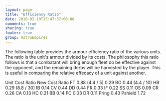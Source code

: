 ```yaml
---
layout: page
title: "Efficiency Ratio"
date: 2010-02-10T15:47:37+00:00
comments: true
sharing: true
footer: true
group: AstroEmpires
---
```


The following table provides the armour efficiency ratio of the various units. The ratio is the unit's armour divided by its costs. The philosophy this ratio follows is that a combatant will bring enough fleet do be effective against the opponent, and the remaining derbs will be harvested by the player. This is useful in comparing the relative effecacy of a unit against another. 



</tr>
<tr>
  <td class='heading'>Unit</td>
  <td class='heading'>Cost Ratio</td>
  <td class='heading'>New Cost Ratio</td>
</tr>
<tr>
  <td class='highlight'>FT</td>
  <td class='highlight'>0.88 (4.4 / 5)</td>
  <td class='highlight'>0.29</td>
</tr>
<tr>
  <td class='even highlight'>BO</td>
  <td colspan='2' class='even highlight'>0.44 (4.4 / 10)</td>
</tr>
<tr>
  <td >HB</td>
  <td colspan='2'>0.29 (8.8 / 30)</td>
</tr>
<tr>
  <td class='even'>IB</td>
  <td colspan='2' class='even'>0.14</td>
</tr>
<tr>
  <td class='highlight'>CV</td>
  <td colspan='2' class='highlight'>0.44</td>
</tr>
<tr>
  <td class='even highlight'>DD</td>
  <td colspan='2' class='even highlight'>0.44</td>
</tr>
<tr>
  <td >FR</td>
  <td colspan='2'>0.33</td>
</tr>
<tr>
  <td class='even'>IF</td>
  <td colspan='2' class='even'>0.22</td>
</tr>
<tr>
  <td >SS</td>
  <td colspan='2'>0.11</td>
</tr>
<tr>
  <td class='even'>OS</td>
  <td colspan='2' class='even'>0.09</td>
</tr>
<tr>
  <td class='highlight'>CR</td>
  <td colspan='2' class='highlight'>0.26</td>
</tr>
<tr>
  <td class='even'>CA</td>
  <td colspan='2' class='even'>0.13</td>
</tr>
<tr>
  <td >HC</td>
  <td colspan='2'>0.21</td>
</tr>
<tr>
  <td class='even'>BB</td>
  <td colspan='2' class='even'>0.14</td>
</tr>
<tr>
  <td >FC</td>
  <td colspan='2'>0.03</td>
</tr>
<tr>
  <td >DR</td>
  <td colspan='2'>0.11</td>
</tr>
<tr>
  <td class='even highlight'>Pring</td>
  <td colspan='2' class='even highlight'>0.43</td>
</tr>
<tr>
  <td class='highlight'>Pshield</td>
  <td colspan='2' class='highlight'>1.72</td><table class='table'>


